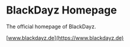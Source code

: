 # BlackDayz Homepage

The official homepage of BlackDayz.

[www.blackdayz.de](https://www.blackdayz.de)
